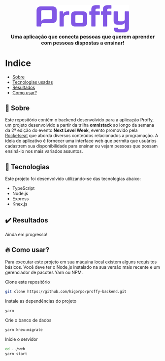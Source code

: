 <h3 align="center">
	<img width="300px" src=".github/logo.svg" alt="Proffy"/>
  <br/>
	<span>
		Uma aplicação que conecta pessoas que querem aprender com pessoas dispostas a ensinar!
	</span>
</h3>


# Indice 
- [Sobre](#sobre)
- [Tecnologias usadas](#tecnologias)
- [Resultados](#resultados)
- [Como usar?](#comousar)

<a id="sobre"></a>
## :bookmark: Sobre
<p>
Este repositório contém o backend desenvolvido para a aplicação Proffy, um projeto desenvolvido a partir da trilha <b>omnistack</b> ao longo da semana da 2ª edição do evento <b>Next Level Week</b>, evento promovido pela <a href="https://rocketseat.com.br">Rocketseat</a> que aborda diversos conteúdos relacionados a programação. A ideia do aplicativo é fornecer uma interface web que permita que usuários cadastrem sua disponibilidade para ensinar ou vejam pessoas que possam ensiná-lo nos mais variados assuntos.
</p>

<a id="tecnologias"></a>
## :rocket: Tecnologias
<p>
Este projeto foi desenvolvido utilizando-se das tecnologias abaixo:
</p>

- TypeScript
- Node.js
- Express
- Knex.js

<a id="resultados"></a>
## :heavy_check_mark: Resultados
<p>Ainda em progresso!</p>

<a id="comousar"></a>
## :fire: Como usar?
<p>Para executar este projeto em sua máquina local existem alguns requisitos básicos. Você deve ter o Node.js instalado na sua versão mais recente e um gerenciador de pacotes Yarn ou NPM.</p>

Clone este repositório
```sh 
git clone https://github.com/higorpo/proffy-backend.git
```

Instale as dependências do projeto
```sh 
yarn
```

Crie o banco de dados
```sh 
yarn knex:migrate
```

Inicie o servidor
```sh 
cd ../web
yarn start
```
